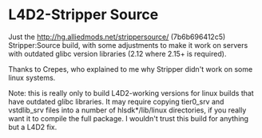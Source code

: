 L4D2-Stripper Source
====================

Just the http://hg.alliedmods.net/strippersource/ (7b6b696412c5) Stripper:Source build, with some adjustments to make it work on servers with outdated glibc version libraries (2.12 where 2.15+ is required).

Thanks to Crepes, who explained to me why Stripper didn't work on some linux systems.

Note: this is really only to build L4D2-working versions for linux builds that have outdated glibc libraries. It may require copying tier0_srv and vstdlib_srv files into a number of hlsdk*/lib/linux directories, if you really want it to compile the full package.
I wouldn't trust this build for anything but a L4D2 fix.

